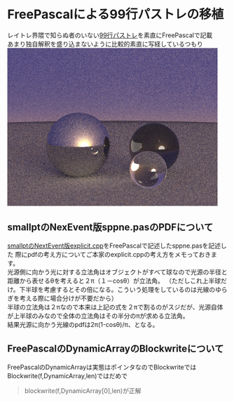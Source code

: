 # FreePascalによる99行パストレの移植  
レイトレ界隈で知らぬ者のいない[99行パストレ](https://www.kevinbeason.com/smallpt/)を素直にFreePascalで記載  
あまり独自解釈を盛り込まないように比較的素直に写経しているつもり  
![元サイトの参考画像例](./test.png)

## smallptのNexEvent版sppne.pasのPDFについて  
[smallptのNextEvent版explicit.cpp](https://www.kevinbeason.com/smallpt/explicit.cpp)をFreePascalで記述したsppne.pasを記述した
際にpdfの考え方についてご本家のexplicit.cppの考え方をメモっておきます。  
光源側に向かう光に対する立法角はオブジェクトがすべて球なので光源の半径と距離から表せるθを考えると２π（１－cosθ）が立法角。
（ただしこれ上半球だけ。下半球を考慮するとその倍になる。こういう処理をしているのは光線のゆらぎを考える際に場合分けが不要だから）  
半球の立法角は２πなので本来は上記の式を２πで割るのがスジだが、光源自体が上半球のみなので全体の立法角はその半分のπが求める立法角。  
結果光源に向かう光線のpdfは2π(1-cosθ)/π、となる。  

## FreePascalのDynamicArrayのBlockwriteについて  
FreePascalのDynamicArrayは実態はポインタなのでBlockwriteではBlockwrite(f,DynamicArray,len)ではだめで  
> blockwrite(f,DynamicArray[0],len)が正解
